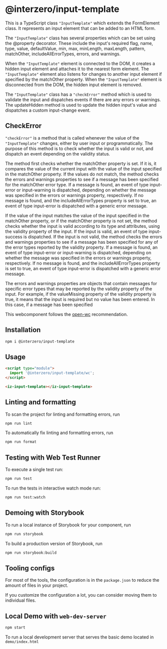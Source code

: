 # @interzero/input-template

This is a TypeScript class `"InputTemplate"` which extends the FormElement class. It represents an input element that can be added to an HTML form.

The `"InputTemplate"` class has several properties which can be set using the @property decorator. These include the input's required flag, name, type, value, defaultValue, min, max, minLength, maxLength, pattern, matchOther, includeAllErrorTypes, errors, and warnings.

When the `"InputTemplate"` element is connected to the DOM, it creates a hidden input element and attaches it to the nearest form element. The `"InputTemplate"` element also listens for changes to another input element if specified by the matchOther property. When the `"InputTemplate"` element is disconnected from the DOM, the hidden input element is removed.

The `"InputTemplate"` class has a `"checkError"` method which is used to validate the input and dispatches events if there are any errors or warnings. The updateHidden method is used to update the hidden input's value and dispatches a custom input-change event.


## CheckError 
`"checkError"` is a method that is called whenever the value of the `"InputTemplate"` changes, either by user input or programmatically. The purpose of this method is to check whether the input is valid or not, and dispatch an event depending on the validity status.

The method first checks whether the matchOther property is set. If it is, it compares the value of the current input with the value of the input specified in the matchOther property. If the values do not match, the method checks the errors and warnings properties to see if a message has been specified for the matchOther error type. If a message is found, an event of type input-error or input-warning is dispatched, depending on whether the message was specified in the errors or warnings property, respectively. If no message is found, and the includeAllErrorTypes property is set to true, an event of type input-error is dispatched with a generic error message.

If the value of the input matches the value of the input specified in the matchOther property, or if the matchOther property is not set, the method checks whether the input is valid according to its type and attributes, using the validity property of the input. If the input is valid, an event of type input-success is dispatched. If the input is not valid, the method checks the errors and warnings properties to see if a message has been specified for any of the error types reported by the validity property. If a message is found, an event of type input-error or input-warning is dispatched, depending on whether the message was specified in the errors or warnings property, respectively. If no message is found, and the includeAllErrorTypes property is set to true, an event of type input-error is dispatched with a generic error message.

The errors and warnings properties are objects that contain messages for specific error types that may be reported by the validity property of the input. For example, if the valueMissing property of the validity property is true, it means that the input is required but no value has been entered. In this case, if a message has been specified

This webcomponent follows the [open-wc](https://github.com/open-wc/open-wc) recommendation.

## Installation

```bash
npm i @interzero/input-template
```

## Usage

```html
<script type="module">
  import '@interzero/input-template/wc';
</script>

<iz-input-template></iz-input-template>
```

## Linting and formatting

To scan the project for linting and formatting errors, run

```bash
npm run lint
```

To automatically fix linting and formatting errors, run

```bash
npm run format
```

## Testing with Web Test Runner

To execute a single test run:

```bash
npm run test
```

To run the tests in interactive watch mode run:

```bash
npm run test:watch
```

## Demoing with Storybook

To run a local instance of Storybook for your component, run

```bash
npm run storybook
```

To build a production version of Storybook, run

```bash
npm run storybook:build
```


## Tooling configs

For most of the tools, the configuration is in the `package.json` to reduce the amount of files in your project.

If you customize the configuration a lot, you can consider moving them to individual files.

## Local Demo with `web-dev-server`

```bash
npm start
```

To run a local development server that serves the basic demo located in `demo/index.html`
